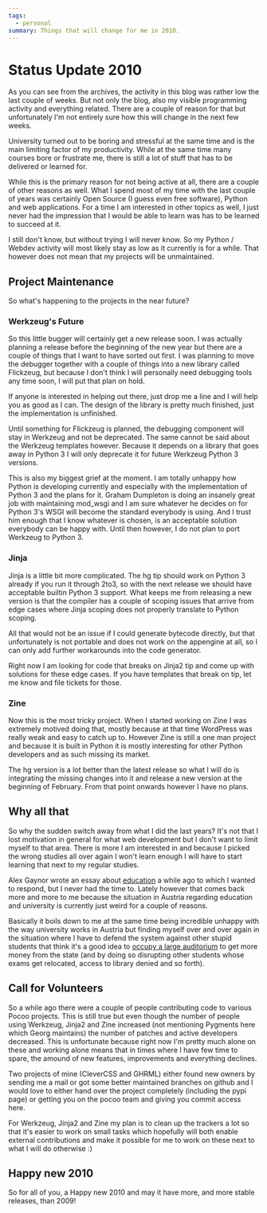 ```yaml
---
tags:
  - personal
summary: Things that will change for me in 2010.
---
```


# Status Update 2010

As you can see from the archives, the activity in this blog was rather
low the last couple of weeks. But not only the blog, also my visible
programming activity and everything related. There are a couple of
reason for that but unfortunately I'm not entirely sure how this will
change in the next few weeks.

University turned out to be boring and stressful at the same time and is
the main limiting factor of my productivity. While at the same time many
courses bore or frustrate me, there is still a lot of stuff that has to
be delivered or learned for.

While this is the primary reason for not being active at all, there are
a couple of other reasons as well. What I spend most of my time with the
last couple of years was certainly Open Source (I guess even free
software), Python and web applications. For a time I am interested in
other topics as well, I just never had the impression that I would be
able to learn was has to be learned to succeed at it.

I still don't know, but without trying I will never know. So my Python /
Webdev activity will most likely stay as low as it currently is for a
while. That however does not mean that my projects will be unmaintained.

## Project Maintenance

So what's happening to the projects in the near future?

### Werkzeug's Future

So this little bugger will certainly get a new release soon. I was
actually planning a release before the beginning of the new year but
there are a couple of things that I want to have sorted out first. I was
planning to move the debugger together with a couple of things into a
new library called Flickzeug, but because I don't think I will
personally need debugging tools any time soon, I will put that plan on
hold.

If anyone is interested in helping out there, just drop me a line and I
will help you as good as I can. The design of the library is pretty much
finished, just the implementation is unfinished.

Until something for Flickzeug is planned, the debugging component will
stay in Werkzeug and not be deprecated. The same cannot be said about
the Werkzeug templates however. Because it depends on a library that
goes away in Python 3 I will only deprecate it for future Werkzeug
Python 3 versions.

This is also my biggest grief at the moment. I am totally unhappy how
Python is developing currently and especially with the implementation of
Python 3 and the plans for it. Graham Dumpleton is doing an insanely
great job with maintaining mod_wsgi and I am sure whatever he decides on
for Python 3's WSGI will become the standard everybody is using. And I
trust him enough that I know whatever is chosen, is an acceptable
solution everybody can be happy with. Until then however, I do not plan
to port Werkzeug to Python 3.

### Jinja

Jinja is a little bit more complicated. The hg tip should work on Python
3 already if you run it through 2to3, so with the next release we should
have acceptable builtin Python 3 support. What keeps me from releasing a
new version is that the compiler has a couple of scoping issues that
arrive from edge cases where Jinja scoping does not properly translate
to Python scoping.

All that would not be an issue if I could generate bytecode directly,
but that unfortunately is not portable and does not work on the
appengine at all, so I can only add further workarounds into the code
generator.

Right now I am looking for code that breaks on Jinja2 tip and come up
with solutions for these edge cases. If you have templates that break on
tip, let me know and file tickets for those.

### Zine

Now this is the most tricky project. When I started working on Zine I
was extremely motived doing that, mostly because at that time WordPress
was really weak and easy to catch up to. However Zine is still a one man
project and because it is built in Python it is mostly interesting for
other Python developers and as such missing its market.

The hg version is a lot better than the latest release so what I will do
is integrating the missing changes into it and release a new version at
the beginning of February. From that point onwards however I have no
plans.

## Why all that

So why the sudden switch away from what I did the last years? It's not
that I lost motivation in general for what web development but I don't
want to limit myself to that area. There is more I am interested in and
because I picked the wrong studies all over again I won't learn enough I
will have to start learning that next to my regular studies.

Alex Gaynor wrote an essay about [education](http://lazypython.blogspot.com/2009/12/few-thoughts-on-education.html)
a while ago to which I wanted to respond, but I never had the time to.
Lately however that comes back more and more to me because the situation
in Austria regarding education and university is currently just weird
for a couple of reasons.

Basically it boils down to me at the same time being incredible unhappy
with the way university works in Austria but finding myself over and
over again in the situation where I have to defend the system against
other stupid students that think it's a good idea to [occupy a large
auditorium](http://www.austriantimes.at/news/General_News/2009-12-21/19038/Student_protesters_%27shocked%27_after_auditorium_evictions)
to get more money from the state (and by doing so disrupting other
students whose exams get relocated, access to library denied and so
forth).

## Call for Volunteers

So a while ago there were a couple of people contributing code to
various Pocoo projects. This is still true but even though the number of
people using Werkzeug, Jinja2 and Zine increased (not mentioning
Pygments here which Georg maintains) the number of patches and active
developers decreased. This is unfortunate because right now I'm pretty
much alone on these and working alone means that in times where I have
few time to spare, the amound of new features, improvements and
everything declines.

Two projects of mine (CleverCSS and GHRML) either found new owners by
sending me a mail or got some better maintained branches on github and I
would love to either hand over the project completely (including the
pypi page) or getting you on the pocoo team and giving you commit access
here.

For Werkzeug, Jinja2 and Zine my plan is to clean up the trackers a lot
so that it's easier to work on small tasks which hopefully will both
enable external contributions and make it possible for me to work on
these next to what I will do otherwise :)

## Happy new 2010

So for all of you, a Happy new 2010 and may it have more, and more
stable releases, than 2009!
